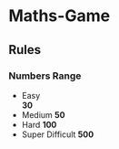 # Maths-Game

## Rules

### Numbers Range

- Easy
  <br>
  **30**
- Medium
  **50**
- Hard
  **100**
- Super Difficult
  **500**